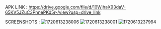 APK LINK : https://drive.google.com/file/d/10WjhaX93daV-65KV5JZuC3PnnePKd5r-/view?usp=drive_link

SCREENSHOTS :
![1720613238006](https://github.com/snehil2002/MyNote/assets/123409680/8fb5c81f-df03-4cc5-bad8-a6ebc2de4966)
![1720613238001](https://github.com/snehil2002/MyNote/assets/123409680/ee64ce12-f42c-41ad-b900-dd535cfa31f5)
![1720613237994](https://github.com/snehil2002/MyNote/assets/123409680/d9ee5df1-33d4-489f-9262-72ac6876c6c9)
